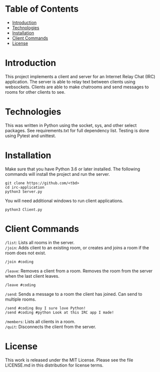 # Table of Contents
* [Introduction](#Introduction)
* [Technologies](#Technologies)
* [Installation](#Installation)
* [Client Commands](#ClientCommands)
* [License](#License)

# Introduction
This project implements a client and server for an Internet Relay Chat (IRC) application. The server is able to relay text between clients using websockets. Clients are able to make chatrooms and send messages to rooms for other clients to see.

# Technologies
This was written in Python using the socket, sys, and other select packages. See requirements.txt for full dependency list.
Testing is done using Pytest and unittest.

# Installation
Make sure that you have Python 3.6 or later installed. The following commands will install the project and run the server.

```
git clone https://github.com/<tbd>
cd irc-application
python3 Server.py
```

You will need additional windows to run client applications.

```
python3 Client.py
```

# Client Commands
```/list```: Lists all rooms in the server.  
```/join```: Adds client to an existing room, or creates and joins a room if the room does not exist.  
```
/join #coding
```
```/leave```: Removes a client from a room. Removes the room from the server when the last client leaves.  
```
/leave #coding
```
```/send```: Sends a message to a room the client has joined. Can send to multiple rooms.  
```
/send #coding Boy I sure love Python!
/send #coding #python Look at this IRC app I made!
```
```/members```: Lists all clients in a room.  
```/quit```: Disconnects the client from the server.  

# License
This work is released under the MIT License. Please see the file LICENSE.md in this distribution for license terms.
